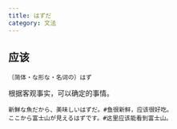 ```yaml
---
title: はずだ
category: 文法
---
```


## 应该

`〔简体・な形な・名词の〕はず`

根据客观事实，可以确定的事情。

```example
新鮮な魚だから、美味しいはずだ。#鱼很新鲜，应该很好吃。
ここから富士山が見えるはずです。#这里应该能看到富士山。
```
